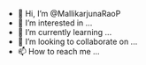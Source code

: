 - 👋 Hi, I’m @MallikarjunaRaoP
- 👀 I’m interested in ...
- 🌱 I’m currently learning ...
- 💞️ I’m looking to collaborate on ...
- 📫 How to reach me ...

<!---
MallikarjunaRaoP/MallikarjunaRaoP is a ✨ special ✨ repository because its `README.md` (this file) appears on your GitHub profile.
You can click the Preview link to take a look at your changes.
--->
